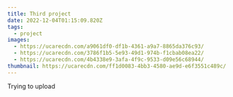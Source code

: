 ```yaml
---
title: Third project
date: 2022-12-04T01:15:09.820Z
tags:
  - project
images:
  - https://ucarecdn.com/a9061df0-df1b-4361-a9a7-8865da376c93/
  - https://ucarecdn.com/3786f1b5-5e93-49d1-974b-f1cbab08ea22/
  - https://ucarecdn.com/4b4338e9-3afa-4f9c-9533-d09e56c68944/
thumbnail: https://ucarecdn.com/ff1d0083-4bb3-4580-ae9d-e6f3551c489c/
---
```

T﻿rying to upload